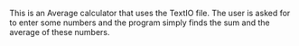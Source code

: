 This is an Average calculator that uses the TextIO file. The
user is asked for to enter some numbers and the program simply
finds the sum and the average of these numbers. 